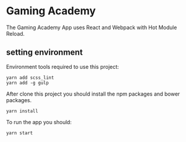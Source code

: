 # Gaming Academy

The Gaming Academy App uses React and Webpack with Hot Module Reload.

## setting environment
Environment tools required to use this project:

    yarn add scss_lint
    yarn add -g gulp

After clone this project you should install the npm packages and bower packages.

    yarn install

To run the app you should:
    
    yarn start
